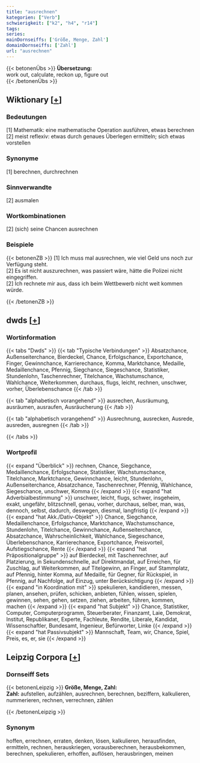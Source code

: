 ```yaml
---
title: "ausrechnen"
kategorien: ["Verb"]
schwierigkeit: ["k2", "h4", "r14"]
tags:
series:
mainDornseiffs: ['Größe, Menge, Zahl']
domainDornseiffs: ['Zahl']
url: "ausrechnen"
---
```


{{< betonenÜbs >}}
**Übersetzung:**  
work out, calculate, reckon up, figure out  
{{< /betonenÜbs >}}

## Wiktionary [[+](https://de.wiktionary.org/wiki/ausrechnen)]

### Bedeutungen
[1] Mathematik: eine mathematische Operation ausführen, etwas berechnen  
[2] meist reflexiv: etwas durch genaues Überlegen ermitteln; sich etwas vorstellen  

### Synonyme
[1] berechnen, durchrechnen  

### Sinnverwandte
[2] ausmalen  

### Wortkombinationen
[2] (sich) seine Chancen ausrechnen  

### Beispiele
{{< betonenZB >}}
[1] Ich muss mal ausrechnen, wie viel Geld uns noch zur Verfügung steht.  
[2] Es ist nicht auszurechnen, was passiert wäre, hätte die Polizei nicht eingegriffen.  
[2] Ich rechnete mir aus, dass ich beim Wettbewerb nicht weit kommen würde.  

{{< /betonenZB >}}


## dwds [[+](https://www.dwds.de/wb/ausrechnen)]

### Wortinformation
{{< tabs "Dwds" >}}
{{< tab "Typische Verbindungen" >}}
Absatzchance, Außenseiterchance, Bierdeckel, Chance, Erfolgschance, Exportchance, Finger, Gewinnchance, Karrierechance, Komma, Marktchance, Medaille, Medaillenchance, Pfennig, Siegchance, Siegeschance, Statistiker, Stundenlohn, Taschenrechner, Titelchance, Wachstumschance, Wahlchance, Weiterkommen, durchaus, flugs, leicht, rechnen, unschwer, vorher, Überlebenschance
{{< /tab >}}

{{< tab "alphabetisch vorangehend" >}}
ausrechen, Ausräumung, ausräumen, ausraufen, Ausräucherung
{{< /tab >}}

{{< tab "alphabetisch vorangehend" >}}
Ausrechnung, ausrecken, Ausrede, ausreden, ausregnen
{{< /tab >}}

{{< /tabs >}}

### Wortprofil
{{< expand "Überblick" >}} rechnen, Chance, Siegchance, Medaillenchance, Erfolgschance, Statistiker, Wachstumschance, Titelchance, Marktchance, Gewinnchance, leicht, Stundenlohn, Außenseiterchance, Absatzchance, Taschenrechner, Pfennig, Wahlchance, Siegeschance, unschwer, Komma {{< /expand >}}
{{< expand "hat Adverbialbestimmung" >}} unschwer, leicht, flugs, schwer, insgeheim, exakt, ungefähr, blitzschnell, genau, vorher, durchaus, selber, man, was, dennoch, selbst, dadurch, deswegen, diesmal, langfristig {{< /expand >}}
{{< expand "hat Akk./Dativ-Objekt" >}} Chance, Siegchance, Medaillenchance, Erfolgschance, Marktchance, Wachstumschance, Stundenlohn, Titelchance, Gewinnchance, Außenseiterchance, Absatzchance, Wahrscheinlichkeit, Wahlchance, Siegeschance, Überlebenschance, Karrierechance, Exportchance, Preisvorteil, Aufstiegschance, Rente {{< /expand >}}
{{< expand "hat Präpositionalgruppe" >}} auf Bierdeckel, mit Taschenrechner, auf Platzierung, in Sekundenschnelle, auf Direktmandat, auf Erreichen, für Zuschlag, auf Weiterkommen, auf Titelgewinn, an Finger, auf Stammplatz, auf Pfennig, hinter Komma, auf Medaille, für Gegner, für Rückspiel, in Pfennig, auf Nachfolge, auf Einzug, unter Berücksichtigung {{< /expand >}}
{{< expand "in Koordination mit" >}} spekulieren, kandidieren, messen, planen, ansehen, prüfen, schicken, anbieten, fühlen, wissen, spielen, gewinnen, sehen, gehen, setzen, ziehen, arbeiten, führen, kommen, machen {{< /expand >}}
{{< expand "hat Subjekt" >}} Chance, Statistiker, Computer, Computerprogramm, Steuerberater, Finanzamt, Laie, Demokrat, Institut, Republikaner, Experte, Fachleute, Rendite, Liberale, Kandidat, Wissenschaftler, Bundesamt, Ingenieur, Befürworter, Linke {{< /expand >}}
{{< expand "hat Passivsubjekt" >}} Mannschaft, Team, wir, Chance, Spiel, Preis, es, er, sie {{< /expand >}}

## Leipzig Corpora [[+](https://corpora.uni-leipzig.de/en/res?word=ausrechnen&corpusId=deu_newscrawl-public_2018)]

### Dornseiff Sets
{{< betonenLeipzig >}}
**Größe, Menge, Zahl:**  
**Zahl:** aufstellen, aufzählen, ausrechnen, berechnen, beziffern, kalkulieren, nummerieren, rechnen, verrechnen, zählen  

{{< /betonenLeipzig >}}

### Synonym
hoffen, errechnen, erraten, denken, lösen, kalkulieren, herausfinden, ermitteln, rechnen, herauskriegen, vorausberechnen, herausbekommen, berechnen, spekulieren, erhoffen, auflösen, herausbringen, meinen

